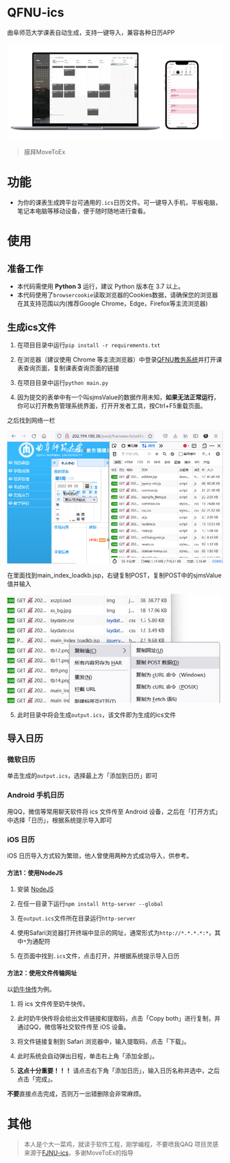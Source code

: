 # QFNU-ics
曲阜师范大学课表自动生成，支持一键导入，兼容各种日历APP 

![](/doc/images/preview.png)

> 膜拜MoveToEx
# 功能

- 为你的课表生成跨平台可通用的`.ics`日历文件。可一键导入手机，平板电脑，笔记本电脑等移动设备，便于随时随地进行查看。

# 使用

## 准备工作

- 本代码需使用 **Python 3** 运行，建议 Python 版本在 3.7 以上。
- 本代码使用了`browsercookie`读取浏览器的Cookies数据，请确保您的浏览器在其支持范围以内(推荐Google Chrome，Edge，Firefox等主流浏览器)

## 生成ics文件

1. 在项目目录中运行`pip install -r requirements.txt`

2. 在浏览器（建议使用 Chrome 等主流浏览器）中登录[QFNU教务系统](http://zhjw.qfnu.edu.cn)并打开课表查询页面，复制课表查询页面的链接

3. 在项目目录中运行`python main.py`

4. 因为提交的表单中有一个叫sjmsValue的数据作用未知，**如果无法正常运行**，你可以打开教务管理系统界面，打开开发者工具，按Ctrl+F5重载页面。

之后找到网络一栏

![](/doc/images/fucksjms1.png)

在里面找到main_index_loadkb.jsp，右键复制POST，复制POST中的sjmsValue值并输入

![](/doc/images/fucksjms2.png)

5. 此时目录中将会生成`output.ics`，该文件即为生成的ics文件

## 导入日历

### 微软日历

单击生成的`output.ics`，选择最上方「添加到日历」即可

### Android 手机日历

用QQ，微信等常用聊天软件将 ics 文件传至 Android 设备，之后在「打开方式」中选择「日历」，根据系统提示导入即可

### iOS 日历

iOS 日历导入方式较为繁琐，他人曾使用两种方式成功导入，供参考。

#### 方法1：使用NodeJS

1. 安装 [NodeJS](https://nodejs.org)

2. 在任一目录下运行`npm install http-server --global`

3. 在`output.ics`文件所在目录运行`http-server`

4. 使用Safari浏览器打开终端中显示的网址，通常形式为`http://*.*.*.*:*`，其中`*`为通配符

5. 在页面中找到`.ics`文件，点击打开，并根据系统提示导入日历

#### 方法2：使用文件传输网址

以[奶牛快传](https://cowtransfer.com/)为例。

1. 将 ics 文件传至奶牛快传。

2. 此时奶牛快传将会给出文件链接和提取码，点击「Copy both」进行复制，并通过QQ，微信等社交软件传至 iOS 设备。

3. 将文件链接复制到 Safari 浏览器中，输入提取码，点击「下载」。

4. 此时系统会自动弹出日程，单击右上角「添加全部」。

5. **这点十分重要！！！** 请点击右下角「添加日历」，输入日历名称并选中，之后点击「完成」。

**不要**直接点击完成，否则万一出错删除会非常麻烦。


# 其他

> 本人是个大一菜鸡，就读于软件工程，刚学编程，不要喷我QAQ
> 项目灵感来源于[FJNU-ics](https://github.com/payphone-x/FJNU-ics)，多谢MoveToEx的指导
